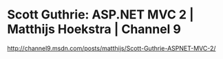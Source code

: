 <!--
id: 199957400
link: http://kevinisom.info/post/199957400/scott-guthrie-asp-net-mvc-2-matthijs-hoekstra
slug: scott-guthrie-asp-net-mvc-2-matthijs-hoekstra
date: Tue Sep 29 2009 22:43:13 GMT+1300 (NZDT)
raw: {"blog_name":"kevinisom","id":199957400,"post_url":"http://kevinisom.info/post/199957400/scott-guthrie-asp-net-mvc-2-matthijs-hoekstra","slug":"scott-guthrie-asp-net-mvc-2-matthijs-hoekstra","type":"link","date":"2009-09-29 09:43:13 GMT","timestamp":1254217393,"state":"published","format":"html","reblog_key":"8PfDO7Ia","tags":[],"short_url":"http://tmblr.co/Zw68YyBwnkO","highlighted":[],"feed_item":"http://channel9.msdn.com/posts/matthijs/Scott-Guthrie-ASPNET-MVC-2/","from_feed_id":"650234","note_count":0,"title":"Scott Guthrie: ASP.NET MVC 2 | Matthijs Hoekstra | Channel 9","url":"http://channel9.msdn.com/posts/matthijs/Scott-Guthrie-ASPNET-MVC-2/","description":""}
publish: 2009-09-029
tags: 
title: Scott Guthrie: ASP.NET MVC 2 | Matthijs Hoekstra | Channel 9
-->


Scott Guthrie: ASP.NET MVC 2 | Matthijs Hoekstra | Channel 9
============================================================

<http://channel9.msdn.com/posts/matthijs/Scott-Guthrie-ASPNET-MVC-2/>

